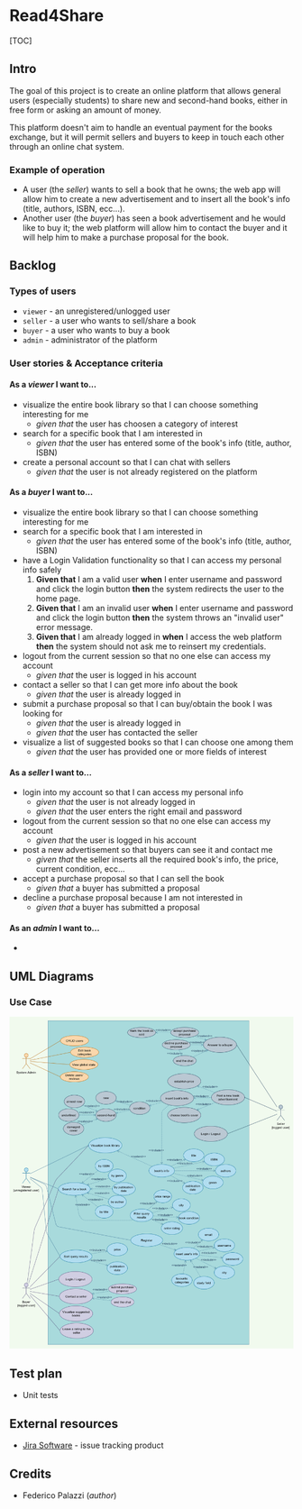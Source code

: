 # Read4Share

[TOC]

## Intro

The goal of this project is to create an online platform that allows general users (especially students) to share new and second-hand books, either in free form or asking an amount of money.

This platform doesn't aim to handle an eventual payment for the books exchange, but it will permit sellers and buyers to keep in touch each other through an online chat system.

### Example of operation

- A user (the *seller*) wants to sell a book that he owns; the web app will allow him to create a new advertisement and to insert all the book's info (title, authors, ISBN, ecc...).
-  Another user (the *buyer*) has seen a book advertisement and he would like to buy it; the web platform will allow him to contact the buyer and it will help him to make a purchase proposal for the book.

## Backlog

### Types of users

- `viewer` - an unregistered/unlogged user
- `seller` - a user who wants to sell/share a book
- `buyer` - a user who wants to buy a book
- `admin` - administrator of the platform

### User stories & Acceptance criteria

#### As a *viewer* I want to...

- visualize the entire book library so that I can choose something interesting for me
  - *given that* the user has choosen a category of interest 
- search for a specific book that I am interested in
  - *given that* the user has entered some of the book's info (title, author, ISBN)
- create a personal account so that I can chat with sellers
  - *given that* the user is not already registered on the platform

#### As a *buyer* I want to...

- visualize the entire book library so that I can choose something interesting for me
- search for a specific book that I am interested in
  - *given that* the user has entered some of the book's info (title, author, ISBN)
- have a Login Validation functionality so that I can access my personal info safely
  1. **Given that** I am a valid user **when** I enter username and password and click the login button **then** the system redirects the user to the home page.
  2. **Given that** I am an invalid user **when** I enter username and password and click the login button **then** the system throws an "invalid user" error message.
  3. **Given that** I am already logged in **when** I access the web platform **then** the system should not ask me to reinsert my credentials.
- logout from the current session so that no one else can access my account
  - *given that* the user is logged in his account
- contact a seller so that I can get more info about the book
  - *given that* the user is already logged in
- submit a purchase proposal so that I can buy/obtain the book I was looking for
  - *given that* the user is already logged in
  - *given that* the user has contacted the seller
- visualize a list of suggested books so that I can choose one among them
  - *given that* the user has provided one or more fields of interest

#### As a *seller* I want to...

- login into my account so that I can access my personal info
  - *given that* the user is not already logged in
  - *given that* the user enters the right email and password
- logout from the current session so that no one else can access my account
  - *given that* the user is logged in his account
- post a new advertisement so that buyers can see it and contact me
  - *given that* the seller inserts all the required book's info, the price, current condition, ecc...
- accept a purchase proposal so that I can sell the book
  - *given that* a buyer has submitted a proposal
- decline a purchase proposal because I am not interested in
  - *given that* a buyer has submitted a proposal

#### As an *admin* I want to...

- 

## UML Diagrams

### Use Case

<img src="./resources/Use_Case.png" style="zoom: 67%;" />

## Test plan

- Unit tests

## External resources

- [Jira Software](https://strykerstorm.atlassian.net/jira/software/projects/R4S/boards/2/roadmap?shared=&atlOrigin=eyJpIjoiYjQzM2IwMDIxZDFiNDdkYzg5N2ZmNjU4ZTdlZGJjNTciLCJwIjoiaiJ9) - issue tracking product

## Credits

- Federico Palazzi (*author*)



